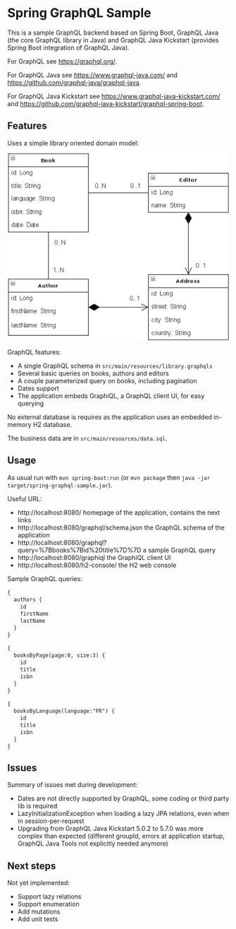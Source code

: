 # Spring GraphQL Sample

This is a sample GraphQL backend based on Spring Boot, GraphQL Java (the core GraphQL library
in Java) and GraphQL Java Kickstart (provides Spring Boot integration of GraphQL Java).

For GraphQL see https://graphql.org/.

For GraphQL Java see https://www.graphql-java.com/ and https://github.com/graphql-java/graphql-java.

For GraphQL Java Kickstart see https://www.graphql-java-kickstart.com/ and
https://github.com/graphql-java-kickstart/graphql-spring-boot.

## Features

Uses a simple library oriented domain model:

![Application domain model](doc/domain-model.png)

GraphQL features:
- A single GraphQL schema in `src/main/resources/library.graphqls`
- Several basic queries on books, authors and editors
- A couple parameterized query on books, including pagination
- Dates support
- The application embeds GraphiQL, a GraphQL client UI, for easy querying

No external database is requires as the application uses an embedded in-memory H2 database.

The business data are in `src/main/resources/data.sql`.

## Usage

As usual run with `mvn spring-boot:run` (or `mvn package` then
`java -jar target/spring-graphql-sample.jar`).

Useful URL:
- http://localhost:8080/ homepage of the application, contains the next links
- http://localhost:8080/graphql/schema.json the GraphQL schema of the application
- http://localhost:8080/graphql?query=%7Bbooks%7Bid%20title%7D%7D a sample GraphQL query
- http://localhost:8080/graphiql the GraphiQL client UI
- http://localhost:8080/h2-console/ the H2 web console

Sample GraphQL queries:
```
{
  authors {
    id
    firstName
    lastName
  }
}
```

```
{
  booksByPage(page:0, size:3) {
    id
    title
    isbn
  }
}
```

```
{
  booksByLanguage(language:"FR") {
    id
    title
    isbn
  }
}
```

## Issues

Summary of issues met during development:
- Dates are not directly supported by GraphQL, some coding or third party lib is required
- LazyInitializationException when loading a lazy JPA relations, even when in session-per-request
- Upgrading from GraphQL Java Kickstart 5.0.2 to 5.7.0 was more complex than expected
  (different groupId, errors at application startup, GraphQL Java Tools not explicitly needed anymore)

## Next steps

Not yet implemented:
- Support lazy relations
- Support enumeration
- Add mutations
- Add unit tests
